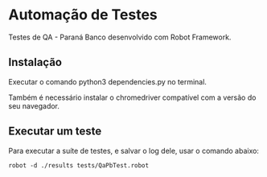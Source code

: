 # Automação de Testes 
Testes de QA - Paraná Banco desenvolvido com Robot Framework.

## Instalação
Executar o comando python3 dependencies.py no terminal.

Também é necessário instalar o chromedriver compatível com a versão do seu navegador.

## Executar um teste
Para executar a suíte de testes, e salvar o log dele, usar o comando abaixo:
    
   ``` robot -d ./results tests/QaPbTest.robot ```